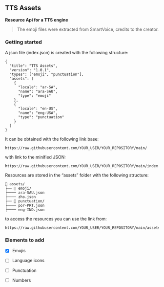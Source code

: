 ## TTS Assets

**Resource Api for a TTS engine**

> The emoji files were extracted from SmartVoice, credits to the creator.

### Getting started

A json file (index.json) is created with the following structure:

    {
	  "title": "TTS Assets",
	  "version": "1.0.1",
	  "types": ["emoji", "punctuation"],
	  "assets": [
		{
		  "locale": "ar-SA",
		  "name": "ara-SAU",
		  "type": "emoji"
		},
		{
		  "locale": "en-US",
		  "name": "eng-USA",
		  "type": "punctuation"
	    }
	  ]
    }

It can be obtained with the following link
base:

    https://raw.githubusercontent.com/YOUR_USER/YOUR_REPOSITORY/main/

with link to the minified JSON:

    https://raw.githubusercontent.com/YOUR_USER/YOUR_REPOSITORY/main/index.min.json
    
   Resources are stored in the “assets” folder with the following structure:
   

    📂 assets/ 
    ├── 📂 emoji/ 
    ├──── ara-SAU.json 
    ├──── zho.json
    ├── 📂 punctuation/
    ├──── por-PRT.json 
    ├──── eng-IND.json

to access the resources you can use the link from:

    https://raw.githubusercontent.com/YOUR_USER/YOUR_REPOSITORY/main/assets/${type}/${name}.json

   
### Elements to add

 - [x] Emojis
 - [ ] Language icons
 - [ ] Punctuation
 - [ ] Numbers

